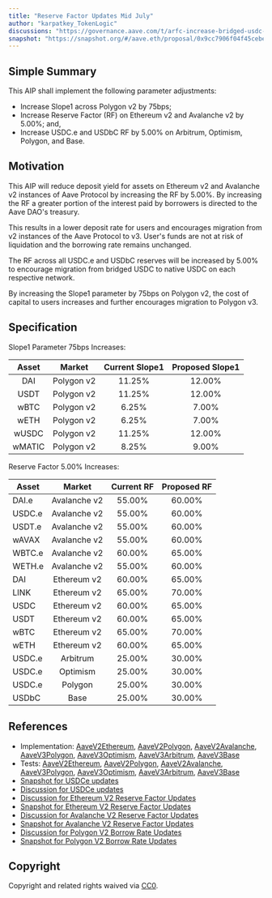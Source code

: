 ```yaml
---
title: "Reserve Factor Updates Mid July"
author: "karpatkey_TokenLogic"
discussions: "https://governance.aave.com/t/arfc-increase-bridged-usdc-reserve-factor-across-all-deployments/17787"
snapshot: "https://snapshot.org/#/aave.eth/proposal/0x9cc7906f04f45cebeaa48a05ed281f49da00d89c4dd988a968272fa179f14d06"
---
```


## Simple Summary

This AIP shall implement the following parameter adjustments:

- Increase Slope1 across Polygon v2 by 75bps;
- Increase Reserve Factor (RF) on Ethereum v2 and Avalanche v2 by 5.00%; and,
- Increase USDC.e and USDbC RF by 5.00% on Arbitrum, Optimism, Polygon, and Base.

## Motivation

This AIP will reduce deposit yield for assets on Ethereum v2 and Avalanche v2 instances of Aave Protocol by increasing the RF by 5.00%. By increasing the RF a greater portion of the interest paid by borrowers is directed to the Aave DAO's treasury.

This results in a lower deposit rate for users and encourages migration from v2 instances of the Aave Protocol to v3. User's funds are not at risk of liquidation and the borrowing rate remains unchanged.

The RF across all USDC.e and USDbC reserves will be increased by 5.00% to encourage migration from bridged USDC to native USDC on each respective network.

By increasing the Slope1 parameter by 75bps on Polygon v2, the cost of capital to users increases and further encourages migration to Polygon v3.

## Specification

Slope1 Parameter 75bps Increases:

| Asset  |   Market   | Current Slope1 | Proposed Slope1 |
| :----: | :--------: | :------------: | :-------------: |
|  DAI   | Polygon v2 |     11.25%     |     12.00%      |
|  USDT  | Polygon v2 |     11.25%     |     12.00%      |
|  wBTC  | Polygon v2 |     6.25%      |      7.00%      |
|  wETH  | Polygon v2 |     6.25%      |      7.00%      |
| wUSDC  | Polygon v2 |     11.25%     |     12.00%      |
| wMATIC | Polygon v2 |     8.25%      |      9.00%      |

Reserve Factor 5.00% Increases:

| Asset  |    Market    | Current RF | Proposed RF |
| ------ | :----------: | :--------: | :---------: |
| DAI.e  | Avalanche v2 |   55.00%   |   60.00%    |
| USDC.e | Avalanche v2 |   55.00%   |   60.00%    |
| USDT.e | Avalanche v2 |   55.00%   |   60.00%    |
| wAVAX  | Avalanche v2 |   55.00%   |   60.00%    |
| WBTC.e | Avalanche v2 |   60.00%   |   65.00%    |
| WETH.e | Avalanche v2 |   55.00%   |   60.00%    |
| DAI    | Ethereum v2  |   60.00%   |   65.00%    |
| LINK   | Ethereum v2  |   65.00%   |   70.00%    |
| USDC   | Ethereum v2  |   60.00%   |   65.00%    |
| USDT   | Ethereum v2  |   60.00%   |   65.00%    |
| wBTC   | Ethereum v2  |   65.00%   |   70.00%    |
| wETH   | Ethereum v2  |   60.00%   |   65.00%    |
| USDC.e |   Arbitrum   |   25.00%   |   30.00%    |
| USDC.e |   Optimism   |   25.00%   |   30.00%    |
| USDC.e |   Polygon    |   25.00%   |   30.00%    |
| USDbC  |     Base     |   25.00%   |   30.00%    |

## References

- Implementation: [AaveV2Ethereum](https://github.com/bgd-labs/aave-proposals-v3/blob/main/src/20240711_Multi_ReserveFactorUpdatesMidJuly/AaveV2Ethereum_ReserveFactorUpdatesMidJuly_20240711.sol), [AaveV2Polygon](https://github.com/bgd-labs/aave-proposals-v3/blob/main/src/20240711_Multi_ReserveFactorUpdatesMidJuly/AaveV2Polygon_ReserveFactorUpdatesMidJuly_20240711.sol), [AaveV2Avalanche](https://github.com/bgd-labs/aave-proposals-v3/blob/main/src/20240711_Multi_ReserveFactorUpdatesMidJuly/AaveV2Avalanche_ReserveFactorUpdatesMidJuly_20240711.sol), [AaveV3Polygon](https://github.com/bgd-labs/aave-proposals-v3/blob/main/src/20240711_Multi_ReserveFactorUpdatesMidJuly/AaveV3Polygon_ReserveFactorUpdatesMidJuly_20240711.sol), [AaveV3Optimism](https://github.com/bgd-labs/aave-proposals-v3/blob/main/src/20240711_Multi_ReserveFactorUpdatesMidJuly/AaveV3Optimism_ReserveFactorUpdatesMidJuly_20240711.sol), [AaveV3Arbitrum](https://github.com/bgd-labs/aave-proposals-v3/blob/main/src/20240711_Multi_ReserveFactorUpdatesMidJuly/AaveV3Arbitrum_ReserveFactorUpdatesMidJuly_20240711.sol), [AaveV3Base](https://github.com/bgd-labs/aave-proposals-v3/blob/main/src/20240711_Multi_ReserveFactorUpdatesMidJuly/AaveV3Base_ReserveFactorUpdatesMidJuly_20240711.sol)
- Tests: [AaveV2Ethereum](https://github.com/bgd-labs/aave-proposals-v3/blob/main/src/20240711_Multi_ReserveFactorUpdatesMidJuly/AaveV2Ethereum_ReserveFactorUpdatesMidJuly_20240711.t.sol), [AaveV2Polygon](https://github.com/bgd-labs/aave-proposals-v3/blob/main/src/20240711_Multi_ReserveFactorUpdatesMidJuly/AaveV2Polygon_ReserveFactorUpdatesMidJuly_20240711.t.sol), [AaveV2Avalanche](https://github.com/bgd-labs/aave-proposals-v3/blob/main/src/20240711_Multi_ReserveFactorUpdatesMidJuly/AaveV2Avalanche_ReserveFactorUpdatesMidJuly_20240711.t.sol), [AaveV3Polygon](https://github.com/bgd-labs/aave-proposals-v3/blob/main/src/20240711_Multi_ReserveFactorUpdatesMidJuly/AaveV3Polygon_ReserveFactorUpdatesMidJuly_20240711.t.sol), [AaveV3Optimism](https://github.com/bgd-labs/aave-proposals-v3/blob/main/src/20240711_Multi_ReserveFactorUpdatesMidJuly/AaveV3Optimism_ReserveFactorUpdatesMidJuly_20240711.t.sol), [AaveV3Arbitrum](https://github.com/bgd-labs/aave-proposals-v3/blob/main/src/20240711_Multi_ReserveFactorUpdatesMidJuly/AaveV3Arbitrum_ReserveFactorUpdatesMidJuly_20240711.t.sol), [AaveV3Base](https://github.com/bgd-labs/aave-proposals-v3/blob/main/src/20240711_Multi_ReserveFactorUpdatesMidJuly/AaveV3Base_ReserveFactorUpdatesMidJuly_20240711.t.sol)
- [Snapshot for USDCe updates](https://snapshot.org/#/aave.eth/proposal/0x9cc7906f04f45cebeaa48a05ed281f49da00d89c4dd988a968272fa179f14d06)
- [Discussion for USDCe updates](https://governance.aave.com/t/arfc-increase-bridged-usdc-reserve-factor-across-all-deployments/17787/5)
- [Discussion for Ethereum V2 Reserve Factor Updates](https://governance.aave.com/t/arfc-ethereum-v2-reserve-factor-adjustment/16764/14)
- [Snapshot for Ethereum V2 Reserve Factor Updates](https://snapshot.org/#/aave.eth/proposal/0x26a03c08359c340f63b78b0c3e96d37aa0adeda65814643b0886d4719048ea7e)
- [Discussion for Avalanche V2 Reserve Factor Updates](https://governance.aave.com/t/arfc-avalanche-v2-reserve-factor-adjustment/17040/9)
- [Snapshot for Avalanche V2 Reserve Factor Updates](https://snapshot.org/#/aave.eth/proposal/0x770ff4e02634c77aaa09952345551168920f7878b32ab03fcef92763a5fb70ab)
- [Discussion for Polygon V2 Borrow Rate Updates](https://governance.aave.com/t/arfc-polygon-v2-borrow-rate-adjustments/17252/9)
- [Snapshot for Polygon V2 Borrow Rate Updates](https://snapshot.org/#/aave.eth/proposal/0x95643085ee16eb0eaa4110a9f0ea8223009f9521e596e1a958303705a5001363)

## Copyright

Copyright and related rights waived via [CC0](https://creativecommons.org/publicdomain/zero/1.0/).
